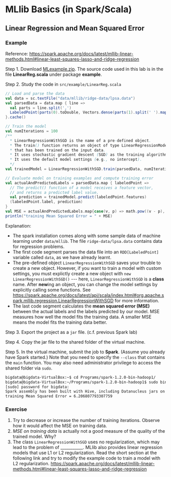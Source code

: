 # MLlib Basics (in Spark/Scala)

## Linear Regression and Mean Squared Error

### Example

Reference: https://spark.apache.org/docs/latest/mllib-linear-methods.html#linear-least-squares-lasso-and-ridge-regression

Step 1. Download [MLexample.zip](../5-MLlib/MLexample.zip). The source code used in this lab is in the file **LinearReg.scala** under package **example**.

Step 2. Study the code in `src/example/LinearReg.scala`

```scala
// Load and parse the data
val data = sc.textFile("data/mllib/ridge-data/lpsa.data")
val parsedData = data.map { line =>
  val parts = line.split(',')
  LabeledPoint(parts(0).toDouble, Vectors.dense(parts(1).split(' ').map(_.toDouble)))
}.cache()

// Train the model
val numIterations = 100
/** 
  * LinearRegressionWithSGD is the name of a pre-defined object.
  * The train() function returns an object of type LinearRegressionModel
  * that has been trained on the input data.
  * It uses stochastic gradient descent (SGD) as the training algorithm.
  * It uses the default model settings (e.g., no intercept).
  */
val trainedModel = LinearRegressionWithSGD.train(parsedData, numIterations)

// Evaluate model on training examples and compute training error
val actualAndPredictedLabels = parsedData.map { labeledPoint =>
  // The predict() function of a model receives a feature vector,
  // and returns a predicted label value.
  val prediction = trainedModel.predict(labeledPoint.features)
  (labeledPoint.label, prediction)
}
val MSE = actualAndPredictedLabels.map{case(v, p) => math.pow((v - p), 2)}.mean()
println("training Mean Squared Error = " + MSE)
  ```
  Explanation:
  + The spark installation comes along with some sample data of machine learning under `data/mllib`. The file `ridge-data/lpsa.data` contains data for regression problems.
  + The first code segment parses the data file into an `RDD[LabeledPoint]` variable called `data`, as we have already learnt.
  + The pre-defined object `LinearRegressionWithSGD` saves your trouble to create a new object. However, if you want to train a model with custom settings, you must explictly create a new object with `new LinearRegressionWithSGD()` --- here, `LinearRegressionWithSGD` is a **class** name.  After **new**ing an object, you can change the model settings by explicitly calling some functions. See https://spark.apache.org/docs/latest/api/scala/index.html#org.apache.spark.mllib.regression.LinearRegressionWithSGD for more information.
  + The last code segment calculates the **mean squared error (MSE)** between the actual labels and the labels predicted by our model. MSE measures how well the model fits the training data. A smaller MSE means the model fits the training data better.
 
Step 3. Export the project as a `jar` file. (c.f. previous Spark lab)

Step 4. Copy the jar file to the shared folder of the virtual machine.

Step 5. In the virtual machine, submit the job to **Spark**. (Assume you already have Spark started.) Note that you need to specify the `--class` that contains the `main` function. You may also need administrator privilege to access the shared folder via `sudo`.

```bash
bigdata@bigdata-VirtualBox:~$ cd Programs/spark-1.2.0-bin-hadoop1/
bigdata@bigdata-VirtualBox:~/Programs/spark-1.2.0-bin-hadoop1$ sudo bin/spark-submit --class "example.LinearReg" --master spark://localhost:7077 /path/to/MLexample.jar
[sudo] password for bigdata: 
Spark assembly has been built with Hive, including Datanucleus jars on classpath
training Mean Squared Error = 6.206807793307759
```

### Exercise
1. Try to decrease or increase the number of training iterations. Observe how it would affect the MSE on training data.
2. *MSE on training data* is actually not a good measure of the quality of the trained model. Why?
3. The class `LinearRegressionWithSGD` uses no regularization, which may lead to the problem of \_\_\_\_\_\_\_\_\_\_\_. 
MLlib also provides linear regression models that use L1 or L2 regularization. Read the short section at the following link and try to modify the example code to train a model with L2 regularization.
https://spark.apache.org/docs/latest/mllib-linear-methods.html#linear-least-squares-lasso-and-ridge-regression